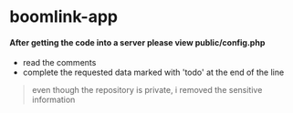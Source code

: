 boomlink-app
============

#### After getting the code into a server please view public/config.php
- read the comments
- complete the requested data marked with 'todo' at the end of the line
> even though the repository is private, i removed the sensitive information